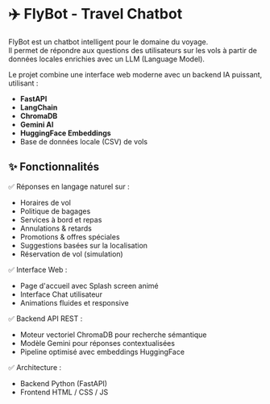 # ✈️ FlyBot - Travel Chatbot

FlyBot est un chatbot intelligent pour le domaine du voyage.  
Il permet de répondre aux questions des utilisateurs sur les vols à partir de données locales enrichies avec un LLM (Language Model).

Le projet combine une interface web moderne avec un backend IA puissant, utilisant :
- **FastAPI**
- **LangChain**
- **ChromaDB**
- **Gemini AI**
- **HuggingFace Embeddings**
- Base de données locale (CSV) de vols

## ✨ Fonctionnalités

✅ Réponses en langage naturel sur :
- Horaires de vol
- Politique de bagages
- Services à bord et repas
- Annulations & retards
- Promotions & offres spéciales
- Suggestions basées sur la localisation
- Réservation de vol (simulation)

✅ Interface Web :
- Page d'accueil avec Splash screen animé
- Interface Chat utilisateur
- Animations fluides et responsive

✅ Backend API REST :
- Moteur vectoriel ChromaDB pour recherche sémantique
- Modèle Gemini pour réponses contextualisées
- Pipeline optimisé avec embeddings HuggingFace

✅ Architecture :
- Backend Python (FastAPI)
- Frontend HTML / CSS / JS


 
 
